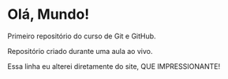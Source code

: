 # Olá, Mundo!
 Primeiro repositório do curso de Git e GitHub.

 Repositório criado durante uma aula ao vivo.

Essa linha eu alterei diretamente do site, QUE IMPRESSIONANTE!
